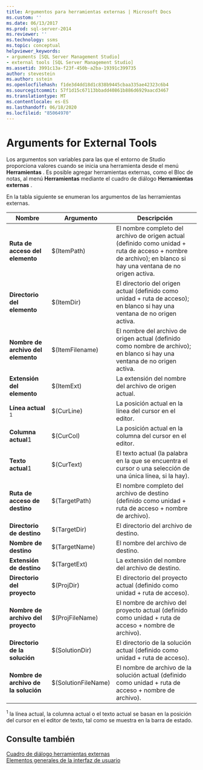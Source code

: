 ```yaml
---
title: Argumentos para herramientas externas | Microsoft Docs
ms.custom: ''
ms.date: 06/13/2017
ms.prod: sql-server-2014
ms.reviewer: ''
ms.technology: ssms
ms.topic: conceptual
helpviewer_keywords:
- arguments [SQL Server Management Studio]
- external tools [SQL Server Management Studio]
ms.assetid: 3991c13a-f23f-450b-a2ba-19391c399735
author: stevestein
ms.author: sstein
ms.openlocfilehash: f1de3d4dd18d1c838b9445cbaa335ae42323c6b4
ms.sourcegitcommit: 57f1d15c67113bbadd40861b886d6929aacd3467
ms.translationtype: MT
ms.contentlocale: es-ES
ms.lasthandoff: 06/18/2020
ms.locfileid: "85064970"
---
```

# <a name="arguments-for-external-tools"></a>Arguments for External Tools
  Los argumentos son variables para las que el entorno de Studio proporciona valores cuando se inicia una herramienta desde el menú **Herramientas** . Es posible agregar herramientas externas, como el Bloc de notas, al menú **Herramientas** mediante el cuadro de diálogo **Herramientas externas** .  
  
 En la tabla siguiente se enumeran los argumentos de las herramientas externas.  
  
|Nombre|Argumento|Descripción|  
|----------|--------------|-----------------|  
|**Ruta de acceso del elemento**|$(ItemPath)|El nombre completo del archivo de origen actual (definido como unidad + ruta de acceso + nombre de archivo); en blanco si hay una ventana de no origen activa.|  
|**Directorio del elemento**|$(ItemDir)|El directorio del origen actual (definido como unidad + ruta de acceso); en blanco si hay una ventana de no origen activa.|  
|**Nombre de archivo del elemento**|$(ItemFilename)|El nombre del archivo de origen actual (definido como nombre de archivo); en blanco si hay una ventana de no origen activa.|  
|**Extensión del elemento**|$(ItemExt)|La extensión del nombre del archivo de origen actual.|  
|**Línea actual** <sup>1</sup>|$(CurLine)|La posición actual en la línea del cursor en el editor.|  
|**Columna actual**1|$(CurCol)|La posición actual en la columna del cursor en el editor.|  
|**Texto actual**1|$(CurText)|El texto actual (la palabra en la que se encuentra el cursor o una selección de una única línea, si la hay).|  
|**Ruta de acceso de destino**|$(TargetPath)|El nombre completo del archivo de destino (definido como unidad + ruta de acceso + nombre de archivo).|  
|**Directorio de destino**|$(TargetDir)|El directorio del archivo de destino.|  
|**Nombre de destino**|$(TargetName)|El nombre del archivo de destino.|  
|**Extensión de destino**|$(TargetExt)|La extensión del nombre del archivo de destino.|  
|**Directorio del proyecto**|$(ProjDir)|El directorio del proyecto actual (definido como unidad + ruta de acceso).|  
|**Nombre de archivo del proyecto**|$(ProjFileName)|El nombre de archivo del proyecto actual (definido como unidad + ruta de acceso + nombre de archivo).|  
|**Directorio de la solución**|$(SolutionDir)|El directorio de la solución actual (definido como unidad + ruta de acceso).|  
|**Nombre de archivo de la solución**|$(SolutionFileName)|El nombre de archivo de la solución actual (definido como unidad + ruta de acceso + nombre de archivo).|  
  
 <sup>1</sup> la línea actual, la columna actual o el texto actual se basan en la posición del cursor en el editor de texto, tal como se muestra en la barra de estado.  
  
## <a name="see-also"></a>Consulte también  
 [Cuadro de diálogo herramientas externas](external-tools-dialog-box.md)   
 [Elementos generales de la interfaz de usuario](general-user-interface-elements.md)  
  
  
